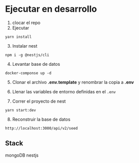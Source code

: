 # Ejecutar en desarrollo
1. clocar el repo
2. Ejecutar
```
yarn install
```

3. Instalar nest 
```
npm i -g @nestjs/cli
```

4. Levantar base de datos
```
docker-componse up -d
```

5. Clonar el archivo __.env.template__ y renombrar la copia a __.env__

6. Llenar las variables de entorno definidas en el ```.env```

7. Correr el proyecto de nest 
```
yarn start:dev
```

8. Reconstruir la base de datos
```
http://localhost:3000/api/v2/seed
```


## Stack
mongoDB
nestjs